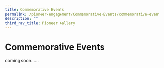 ```yaml
---
title: Commemorative Events
permalink: /pioneer-engagement/Commemorative-Events/commemorative-events
description: ""
third_nav_title: Pioneer Gallery
---
```


# Commemorative Events
coming soon......